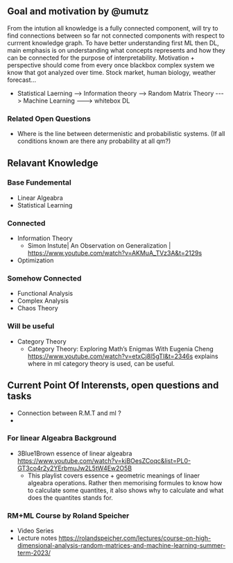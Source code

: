 ## Goal and motivation by @umutz
From the intution all knowledge is a fully connected component, will try to find connections between so far not connected components with respect to currrent knowledge graph.
To have better understanding  first ML then DL, main emphasis is on  understanding what concepts represents and how they can be connected for the purpose of interpretability.
Motivation + perspective should come from every once blackbox complex system we know that got analyzed over time. Stock market, human biology, weather forecast...

+ Statistical Laerning --> Information theory --> Random Matrix Theory --- > Machine Learning ---> whitebox DL

### Related Open Questions
+ Where is  the line between determenistic and probabilistic systems. (If all conditions known are there any probability at all  qm?)


## Relavant Knowledge
### Base Fundemental
 + Linear Algeabra
 + Statistical Learning
### Connected
  + Information Theory  
    + Simon Instute| An Observation on Generalization | https://www.youtube.com/watch?v=AKMuA_TVz3A&t=2129s
  + Optimization
###  Somehow Connected
  + Functional Analysis
  + Complex Analysis
  + Chaos Theory
### Will be useful
  + Category Theory 
    +  Category Theory: Exploring Math’s Enigmas With Eugenia Cheng  https://www.youtube.com/watch?v=etxCj8l5gTI&t=2346s
       explains where in ml category theory is used, can be useful.
       
    
## Current Point Of Interensts, open questions and tasks
+ Connection between R.M.T and ml ?
+ 
### For linear Algeabra Background
+ 3Blue1Brown essence of linear algeabra https://www.youtube.com/watch?v=kjBOesZCoqc&list=PL0-GT3co4r2y2YErbmuJw2L5tW4Ew2O5B
  + This playlist covers essence + geometric meanings of linaer algeabra operations. Rather then memorising  formules to know how to calculate
  some quantites, it also shows why to calculate and what does the quantites stands for.
  
### RM+ML Course by Roland Speicher
+ Video Series
+ Lecture notes https://rolandspeicher.com/lectures/course-on-high-dimensional-analysis-random-matrices-and-machine-learning-summer-term-2023/
